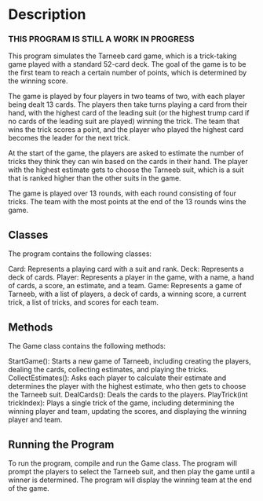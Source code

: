 # Description
### THIS PROGRAM IS STILL A WORK IN PROGRESS 
This program simulates the Tarneeb card game, which is a trick-taking game played with a standard 52-card deck. The goal of the game is to be the first team to reach a certain number of points, which is determined by the winning score.

The game is played by four players in two teams of two, with each player being dealt 13 cards. The players then take turns playing a card from their hand, with the highest card of the leading suit (or the highest trump card if no cards of the leading suit are played) winning the trick. The team that wins the trick scores a point, and the player who played the highest card becomes the leader for the next trick.

At the start of the game, the players are asked to estimate the number of tricks they think they can win based on the cards in their hand. The player with the highest estimate gets to choose the Tarneeb suit, which is a suit that is ranked higher than the other suits in the game.

The game is played over 13 rounds, with each round consisting of four tricks. The team with the most points at the end of the 13 rounds wins the game.

## Classes
The program contains the following classes:

Card: Represents a playing card with a suit and rank.
Deck: Represents a deck of cards.
Player: Represents a player in the game, with a name, a hand of cards, a score, an estimate, and a team.
Game: Represents a game of Tarneeb, with a list of players, a deck of cards, a winning score, a current trick, a list of tricks, and scores for each team.

## Methods
The Game class contains the following methods:

StartGame(): Starts a new game of Tarneeb, including creating the players, dealing the cards, collecting estimates, and playing the tricks.
CollectEstimates(): Asks each player to calculate their estimate and determines the player with the highest estimate, who then gets to choose the Tarneeb suit.
DealCards(): Deals the cards to the players.
PlayTrick(int trickIndex): Plays a single trick of the game, including determining the winning player and team, updating the scores, and displaying the winning player and team.

## Running the Program
To run the program, compile and run the Game class. The program will prompt the players to select the Tarneeb suit, and then play the game until a winner is determined. The program will display the winning team at the end of the game.
